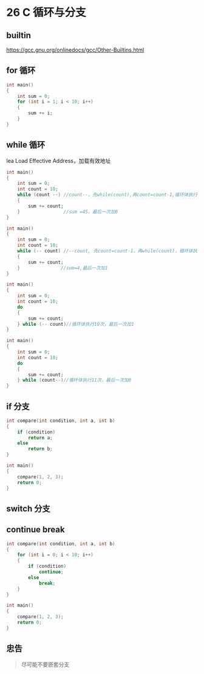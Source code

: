 # 26 C 循环与分支

## builtin

<https://gcc.gnu.org/onlinedocs/gcc/Other-Builtins.html>

## for 循环

```cpp
int main()
{
    int sum = 0;
    for (int i = 1; i < 10; i++)
    {
        sum += i;
    }
}
```

## while 循环

lea Load Effective Address，加载有效地址

```cpp
int main()
{
    int sum = 0;
    int count = 10;
    while (count --) //count--，先while(count),再count=count-1,循环体执行10次
    {
        sum += count;
    }                //sum =45，最后一次加0
}

int main()
{
    int sum = 0;
    int count = 10;
    while (-- count) //--count, 先count=count-1，再while(count)，循环体执行9次
    {
        sum += count; 
    }               //sum=4,最后一次加1
}

int main()
{
    int sum = 0;
    int count = 10;
    do
    {
        sum += count;
    } while (-- count)//循环体执行10次，最后一次加1
}

int main()
{
    int sum = 0;
    int count = 10;
    do
    {
        sum += count;
    } while (count--)//循环体执行11次，最后一次加0
}

```

## if 分支

```cpp
int compare(int condition, int a, int b)
{
    if (condition)
        return a;
    else
        return b;
}

int main()
{
    compare(1, 2, 3);
    return 0;
}
```

## switch 分支

## continue break

```cpp
int compare(int condition, int a, int b)
{
    for (int i = 0; i < 10; i++)
    {
        if (condition)
            continue;
        else
            break;
    }
}

int main()
{
    compare(1, 2, 3);
    return 0;
}
```

## 忠告

> 尽可能不要嵌套分支
